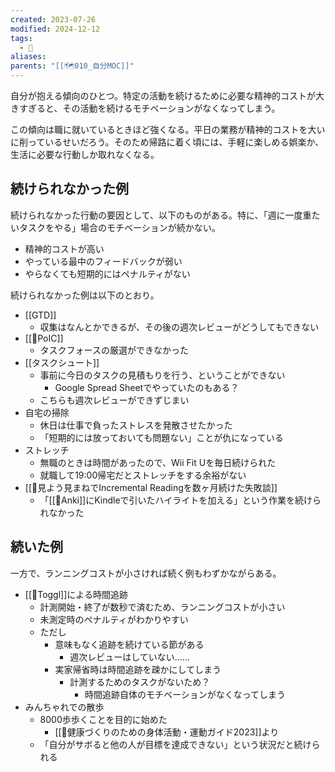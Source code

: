 ```yaml
---
created: 2023-07-26
modified: 2024-12-12
tags:
  - 💭
aliases: 
parents: "[[🗺️010_自分MOC]]"
---
```

自分が抱える傾向のひとつ。特定の活動を続けるために必要な精神的コストが大きすぎると、その活動を続けるモチベーションがなくなってしまう。

この傾向は職に就いているときほど強くなる。平日の業務が精神的コストを大いに削っているせいだろう。そのため帰路に着く頃には、手軽に楽しめる娯楽か、生活に必要な行動しか取れなくなる。

## 続けられなかった例
続けられなかった行動の要因として、以下のものがある。特に、「週に一度重たいタスクをやる」場合のモチベーションが続かない。
- 精神的コストが高い
- やっている最中のフィードバックが弱い
- やらなくても短期的にはペナルティがない

続けられなかった例は以下のとおり。
- [[GTD]]
	- 収集はなんとかできるが、その後の週次レビューがどうしてもできない
- [[📝PoIC]] 
	- タスクフォースの厳選ができなかった
- [[タスクシュート]]
	- 事前に今日のタスクの見積もりを行う、ということができない
		- Google Spread Sheetでやっていたのもある？
	- こちらも週次レビューができずじまい
- 自宅の掃除
	- 休日は仕事で負ったストレスを発散させたかった
	- 「短期的には放っておいても問題ない」ことが仇になっている
- ストレッチ
	- 無職のときは時間があったので、Wii Fit Uを毎日続けられた
	- 就職して19:00帰宅だとストレッチをする余裕がない
- [[💭見よう見まねでIncremental Readingを数ヶ月続けた失敗談]]
	- 「[[🧰Anki]]にKindleで引いたハイライトを加える」という作業を続けられなかった

## 続いた例
一方で、ランニングコストが小さければ続く例もわずかながらある。

- [[🧰Toggl]]による時間追跡 
	- 計測開始・終了が数秒で済むため、ランニングコストが小さい
	- 未測定時のペナルティがわかりやすい
	- ただし
		- 意味もなく追跡を続けている節がある
			- 週次レビューはしていない……
		- 実家帰省時は時間追跡を疎かにしてしまう
			- 計測するためのタスクがないため？
				- 時間追跡自体のモチベーションがなくなってしまう
- みんちゃれでの散歩
	- 8000歩歩くことを目的に始めた
		- [[📑健康づくりのための身体活動・運動ガイド2023]]より
	- 「自分がサボると他の人が目標を達成できない」という状況だと続けられる